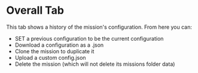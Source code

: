 # Overall Tab

This tab shows a history of the mission's configuration. From here you can:

- SET a previous configuration to be the current configuration
- Download a configuration as a .json
- Clone the mission to duplicate it
- Upload a custom config.json
- Delete the mission (which will not delete its missions folder data)
